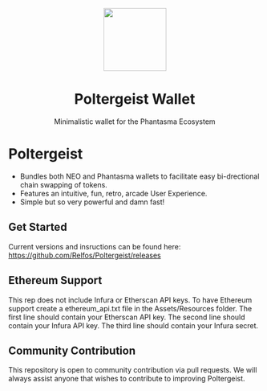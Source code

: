<p align="center">
  <img
    src="https://github.com/phantasma-io/PhantasmaSpook/blob/master/logo.png"
    width="125px">
</p>

<h1 align="center">Poltergeist Wallet</h1>

<p align="center">
  Minimalistic wallet for the Phantasma Ecosystem
</p>

# Poltergeist
- Bundles both NEO and Phantasma wallets to facilitate easy bi-drectional chain swapping of tokens.
- Features an intuitive, fun, retro, arcade User Experience. 
- Simple but so very powerful and damn fast!  

## Get Started
Current versions and insructions can be found here: https://github.com/Relfos/Poltergeist/releases

## Ethereum Support
This rep does not include Infura or Etherscan API keys. To have Ethereum support create a ethereum_api.txt file in the Assets/Resources folder.
The first line should contain your Etherscan API key.
The second line should contain your Infura API key.
The third line should contain your Infura secret.

## Community Contribution
This repository is open to community contribution via pull requests. We will always assist anyone that wishes to contribute to improving Poltergeist.
